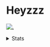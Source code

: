 # Heyzzz  

[![.](https://skillicons.dev/icons?i=js,ts,nextjs,nestjs,mongodb)](https://skillicons.dev)  

<details>
<summary>Stats</summary
<!--START_SECTION:waka-->

```txt
TypeScript                 5 hrs 11 mins   ███████████▒░░░░░░░░░░░░░   45.94 %
HTML                       1 hr 56 mins    ████▒░░░░░░░░░░░░░░░░░░░░   17.25 %
Other                      1 hr 20 mins    ███░░░░░░░░░░░░░░░░░░░░░░   11.88 %
JavaScript                 1 hr 13 mins    ██▓░░░░░░░░░░░░░░░░░░░░░░   10.83 %
JSON                       25 mins         █░░░░░░░░░░░░░░░░░░░░░░░░   03.70 %
```

<!--END_SECTION:waka-->
</details>
